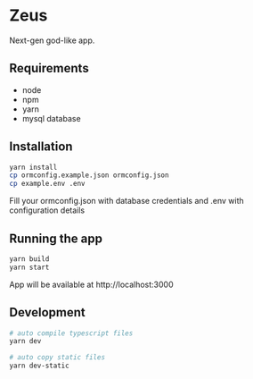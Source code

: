 # Zeus
Next-gen god-like app.

## Requirements

- node
- npm
- yarn
- mysql database

## Installation

```bash
yarn install
cp ormconfig.example.json ormconfig.json
cp example.env .env
```

Fill your ormconfig.json with database credentials and .env with configuration details

## Running the app

```bash
yarn build
yarn start
```

App will be available at http://localhost:3000

## Development

```bash
# auto compile typescript files
yarn dev

# auto copy static files
yarn dev-static
```
